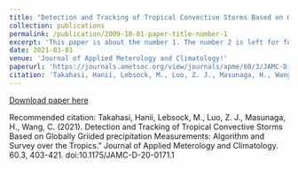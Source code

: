 ```yaml
---
title: "Detection and Tracking of Tropical Convective Storms Based on Globally Gridded Precipitation Measurements: Algorithm and Survey over the Tropics"
collection: publications
permalink: /publication/2009-10-01-paper-title-number-1
excerpt: 'This paper is about the number 1. The number 2 is left for future work.'
date: 2021-03-01
venue: 'Journal of Applied Meterology and Climatology!'
paperurl: 'https://journals.ametsoc.org/view/journals/apme/60/3/JAMC-D-20-0171.1.xml'
citation: 'Takahasi, Hanii, Lebsock, M., Luo, Z. J., Masunaga, H., Wang, C. (2021). Detection and Tracking of Tropical Convective Storms Based on Globally Griided precipitation Measurements: Algorithm and Survey over the Tropics.” Journal of Applied Meterology and Climatology. 60.3, 403-421. doi:10.1175/JAMC-D-20-0171.1'
---
```


[Download paper here](https://journals.ametsoc.org/view/journals/apme/60/3/JAMC-D-20-0171.1.xml)

Recommended citation: Takahasi, Hanii, Lebsock, M., Luo, Z. J., Masunaga, H., Wang, C. (2021). Detection and Tracking of Tropical Convective Storms Based on Globally Griided precipitation Measurements: Algorithm and Survey over the Tropics.” Journal of Applied Meterology and Climatology. 60.3, 403-421. doi:10.1175/JAMC-D-20-0171.1
